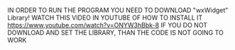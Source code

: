 IN ORDER TO RUN THE PROGRAM YOU NEED TO DOWNLOAD "wxWidget" Library!
WATCH THIS VIDEO IN YOUTUBE OF HOW TO INSTALL IT https://www.youtube.com/watch?v=ONYW3hBbk-8
IF YOU DO NOT DOWNLOAD AND SET THE LIBRARY, THAN THE CODE IS NOT GOING TO WORK
